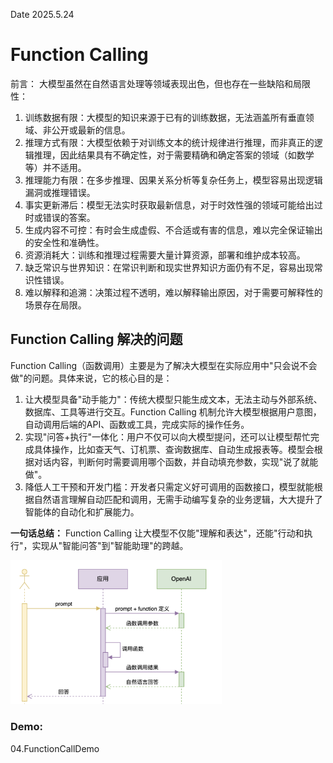 Date 2025.5.24
# Function Calling


前言：
大模型虽然在自然语言处理等领域表现出色，但也存在一些缺陷和局限性：

1. 训练数据有限：大模型的知识来源于已有的训练数据，无法涵盖所有垂直领域、非公开或最新的信息。
2. 推理方式有限：大模型依赖于对训练文本的统计规律进行推理，而非真正的逻辑推理，因此结果具有不确定性，对于需要精确和确定答案的领域（如数学等）并不适用。
3. 推理能力有限：在多步推理、因果关系分析等复杂任务上，模型容易出现逻辑漏洞或推理错误。
4. 事实更新滞后：模型无法实时获取最新信息，对于时效性强的领域可能给出过时或错误的答案。
5. 生成内容不可控：有时会生成虚假、不合适或有害的信息，难以完全保证输出的安全性和准确性。
6. 资源消耗大：训练和推理过程需要大量计算资源，部署和维护成本较高。
7. 缺乏常识与世界知识：在常识判断和现实世界知识方面仍有不足，容易出现常识性错误。
8. 难以解释和追溯：决策过程不透明，难以解释输出原因，对于需要可解释性的场景存在局限。

## Function Calling 解决的问题

Function Calling（函数调用）主要是为了解决大模型在实际应用中"只会说不会做"的问题。具体来说，它的核心目的是：

1. 让大模型具备"动手能力"：传统大模型只能生成文本，无法主动与外部系统、数据库、工具等进行交互。Function Calling 机制允许大模型根据用户意图，自动调用后端的API、函数或工具，完成实际的操作任务。
2. 实现"问答+执行"一体化：用户不仅可以向大模型提问，还可以让模型帮忙完成具体操作，比如查天气、订机票、查询数据库、自动生成报表等。模型会根据对话内容，判断何时需要调用哪个函数，并自动填充参数，实现"说了就能做"。
3. 降低人工干预和开发门槛：开发者只需定义好可调用的函数接口，模型就能根据自然语言理解自动匹配和调用，无需手动编写复杂的业务逻辑，大大提升了智能体的自动化和扩展能力。

**一句话总结：**
Function Calling 让大模型不仅能"理解和表达"，还能"行动和执行"，实现从"智能问答"到"智能助理"的跨越。

<img src="./Images/Clipboard_Screenshot_1748070512.png" alt="Clipboard_Screenshot_1748070512" style="zoom:33%;" /> 


### Demo: 
04.FunctionCallDemo